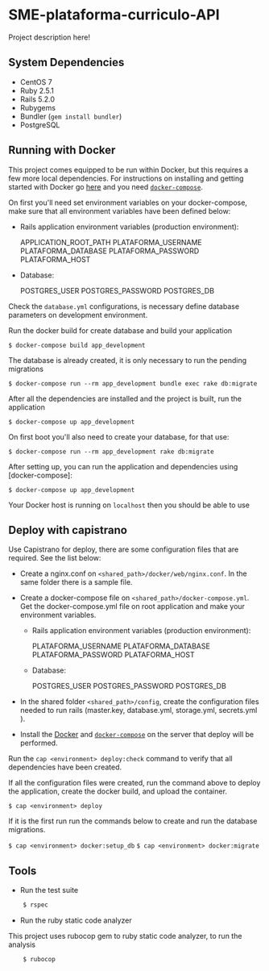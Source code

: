 SME-plataforma-curriculo-API
=====

Project description here!

System Dependencies
-------------------

- CentOS 7
- Ruby 2.5.1
- Rails 5.2.0
- Rubygems
- Bundler (`gem install bundler`)
- PostgreSQL

Running with Docker
---------------------------

This project comes equipped to be run within Docker, but this requires a few more local dependencies. For instructions on installing and getting started with Docker go [here](https://www.docker.com/products/docker) and you need [`docker-compose`](https://docs.docker.com/compose/overview/).

On first you'll need set environment variables on your docker-compose, make sure that all environment variables have been defined below:

- Rails application environment variables (production environment):

    APPLICATION_ROOT_PATH
    PLATAFORMA_USERNAME
    PLATAFORMA_DATABASE
    PLATAFORMA_PASSWORD
    PLATAFORMA_HOST

- Database:

    POSTGRES_USER
    POSTGRES_PASSWORD
    POSTGRES_DB

Check the `database.yml` configurations, is necessary define database parameters on development environment.

Run the docker build for create database and build your application

`$ docker-compose build app_development`

The database is already created, it is only necessary to run the pending migrations

`$ docker-compose run --rm app_development bundle exec rake db:migrate `

After all the dependencies are installed and the project is built, run the application

`$ docker-compose up app_development`

On first boot you'll also need to create your database, for that use:

`$ docker-compose run --rm app_development rake db:migrate `

After setting up, you can run the application and dependencies using [docker-compose]:

`$ docker-compose up app_development`

Your Docker host is running on `localhost` then you should be able to use


Deploy with capistrano
---------------------------

Use Capistrano for deploy, there are some configuration files that are required. See the list below:

* Create a nginx.conf on `<shared_path>/docker/web/nginx.conf`. In the same folder there is a sample file.

* Create a docker-compose file on `<shared_path>/docker-compose.yml`. Get the docker-compose.yml file on root application and make your environment variables.
  - Rails application environment variables (production environment):

      PLATAFORMA_USERNAME
      PLATAFORMA_DATABASE
      PLATAFORMA_PASSWORD
      PLATAFORMA_HOST

  - Database:

      POSTGRES_USER
      POSTGRES_PASSWORD
      POSTGRES_DB

* In the shared folder `<shared_path>/config`, create the configuration files needed to run rails (master.key, database.yml, storage.yml, secrets.yml ).

* Install the [Docker](https://www.docker.com/products/docker) and [`docker-compose`](https://docs.docker.com/compose/overview/) on the server that deploy will be performed.

Run the `cap <environment> deploy:check` command to verify that all dependencies have been created.

If all the configuration files were created, run the command above to deploy the application, create the docker build, and upload the container.

`$ cap <environment> deploy `

If it is the first run run the commands below to create and run the database migrations.

  `$ cap <environment> docker:setup_db`
  `$ cap <environment> docker:migrate`

Tools
---------------------------

* Run the test suite

```ruby
    $ rspec
```

*  Run the ruby static code analyzer

This project uses rubocop gem to ruby static code analyzer, to run the analysis

```console
    $ rubocop
```
